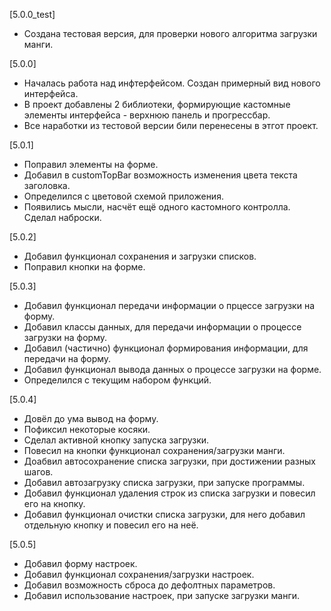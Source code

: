 [5.0.0_test] 
+ Создана тестовая версия, для проверки нового алгоритма загрузки манги.

[5.0.0] 
+ Началась работа над инфтерфейсом. Создан примерный вид нового интерфейса.
+ В проект добавлены 2 библиотеки, формирующие кастомные элементы интерфейса - верхнюю панель и прогрессбар.
+ Все наработки из тестовой версии били перенесены в этгот проект.

[5.0.1] 
+ Поправил элементы на форме.
+ Добавил в customTopBar возможность изменения цвета текста заголовка.
+ Определился с цветовой схемой приложения.
+ Появились мысли, насчёт ещё одного кастомного контролла. Сделал наброски.

[5.0.2]
+ Добавил функционал сохранения и загрузки списков.
+ Поправил кнопки на форме.

[5.0.3]
+ Добавил функционал передачи информации о прцессе загрузки на форму.
+ Добавил классы данных, для передачи информации о процессе загрузки на форму.
+ Добавил (частично) функционал формирования информации, для передачи на форму.
+ Добавил функционал вывода данных о процессе загрузки на форме.
+ Определился с текущим набором функций.

[5.0.4]
+ Довёл до ума вывод на форму.
+ Пофиксил некоторые косяки.
+ Сделал активной кнопку запуска загрузки.
+ Повесил на кнопки функционал сохранения/загрузки манги.
+ Доабвил автосохранение списка загрузки, при достижении разных шагов.
+ Добавил автозагрузку списка загрузки, при запуске программы.
+ Добавил функционал удаления строк из списка загрузки и повесил его на кнопку.
+ Добавил функционал очистки списка загрузки, для него добавил отдельную кнопку и повесил его на неё.

[5.0.5]
+ Добавил форму настроек.
+ Добавил функционал сохранения/загрузки настроек.
+ Добавил возможность сброса до дефолтных параметров.
+ Добавил использование настроек, при запуске загрузки манги.
